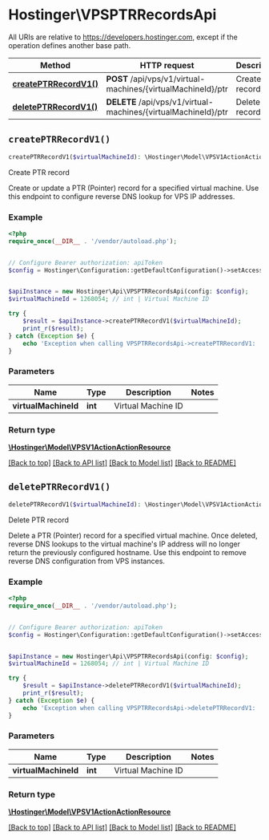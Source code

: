 # Hostinger\VPSPTRRecordsApi

All URIs are relative to https://developers.hostinger.com, except if the operation defines another base path.

| Method | HTTP request | Description |
| ------------- | ------------- | ------------- |
| [**createPTRRecordV1()**](VPSPTRRecordsApi.md#createPTRRecordV1) | **POST** /api/vps/v1/virtual-machines/{virtualMachineId}/ptr | Create PTR record |
| [**deletePTRRecordV1()**](VPSPTRRecordsApi.md#deletePTRRecordV1) | **DELETE** /api/vps/v1/virtual-machines/{virtualMachineId}/ptr | Delete PTR record |


## `createPTRRecordV1()`

```php
createPTRRecordV1($virtualMachineId): \Hostinger\Model\VPSV1ActionActionResource
```

Create PTR record

Create or update a PTR (Pointer) record for a specified virtual machine.  Use this endpoint to configure reverse DNS lookup for VPS IP addresses.

### Example

```php
<?php
require_once(__DIR__ . '/vendor/autoload.php');


// Configure Bearer authorization: apiToken
$config = Hostinger\Configuration::getDefaultConfiguration()->setAccessToken('YOUR_ACCESS_TOKEN');


$apiInstance = new Hostinger\Api\VPSPTRRecordsApi(config: $config);
$virtualMachineId = 1268054; // int | Virtual Machine ID

try {
    $result = $apiInstance->createPTRRecordV1($virtualMachineId);
    print_r($result);
} catch (Exception $e) {
    echo 'Exception when calling VPSPTRRecordsApi->createPTRRecordV1: ', $e->getMessage(), PHP_EOL;
}
```

### Parameters

| Name | Type | Description  | Notes |
| ------------- | ------------- | ------------- | ------------- |
| **virtualMachineId** | **int**| Virtual Machine ID | |

### Return type

[**\Hostinger\Model\VPSV1ActionActionResource**](../Model/VPSV1ActionActionResource.md)

[[Back to top]](#) [[Back to API list]](../../README.md#endpoints)
[[Back to Model list]](../../README.md#models)
[[Back to README]](../../README.md)

## `deletePTRRecordV1()`

```php
deletePTRRecordV1($virtualMachineId): \Hostinger\Model\VPSV1ActionActionResource
```

Delete PTR record

Delete a PTR (Pointer) record for a specified virtual machine.  Once deleted, reverse DNS lookups to the virtual machine's IP address will no longer return the previously configured hostname.  Use this endpoint to remove reverse DNS configuration from VPS instances.

### Example

```php
<?php
require_once(__DIR__ . '/vendor/autoload.php');


// Configure Bearer authorization: apiToken
$config = Hostinger\Configuration::getDefaultConfiguration()->setAccessToken('YOUR_ACCESS_TOKEN');


$apiInstance = new Hostinger\Api\VPSPTRRecordsApi(config: $config);
$virtualMachineId = 1268054; // int | Virtual Machine ID

try {
    $result = $apiInstance->deletePTRRecordV1($virtualMachineId);
    print_r($result);
} catch (Exception $e) {
    echo 'Exception when calling VPSPTRRecordsApi->deletePTRRecordV1: ', $e->getMessage(), PHP_EOL;
}
```

### Parameters

| Name | Type | Description  | Notes |
| ------------- | ------------- | ------------- | ------------- |
| **virtualMachineId** | **int**| Virtual Machine ID | |

### Return type

[**\Hostinger\Model\VPSV1ActionActionResource**](../Model/VPSV1ActionActionResource.md)

[[Back to top]](#) [[Back to API list]](../../README.md#endpoints)
[[Back to Model list]](../../README.md#models)
[[Back to README]](../../README.md)
